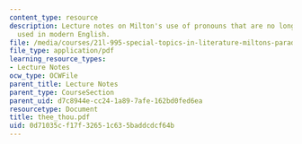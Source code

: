 ```yaml
---
content_type: resource
description: Lecture notes on Milton's use of pronouns that are no longer commonly
  used in modern English.
file: /media/courses/21l-995-special-topics-in-literature-miltons-paradise-lost-january-iap-2008/0d71035cf17f32651c635baddcdcf64b_thee_thou.pdf
file_type: application/pdf
learning_resource_types:
- Lecture Notes
ocw_type: OCWFile
parent_title: Lecture Notes
parent_type: CourseSection
parent_uid: d7c8944e-cc24-1a89-7afe-162bd0fed6ea
resourcetype: Document
title: thee_thou.pdf
uid: 0d71035c-f17f-3265-1c63-5baddcdcf64b
---
```

